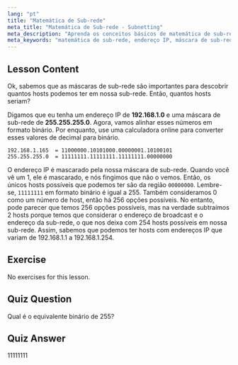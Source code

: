 ```yaml
---
lang: "pt"
title: "Matemática de Sub-rede"
meta_title: "Matemática de Sub-rede - Subnetting"
meta_description: "Aprenda os conceitos básicos de matemática de sub-rede e como calcular hosts disponíveis em uma rede. Entenda o endereçamento IP e as máscaras de sub-rede para iniciantes. Comece sua jornada Linux!"
meta_keywords: "matemática de sub-rede, endereço IP, máscara de sub-rede, hosts de rede, binário, rede Linux, tutorial para iniciantes, guia"
---
```


## Lesson Content

Ok, sabemos que as máscaras de sub-rede são importantes para descobrir quantos hosts podemos ter em nossa sub-rede. Então, quantos hosts seriam?

Digamos que eu tenha um endereço IP de **192.168.1.0** e uma máscara de sub-rede de **255.255.255.0**. Agora, vamos alinhar esses números em formato binário. Por enquanto, use uma calculadora online para converter esses valores de decimal para binário.

```
192.168.1.165  = 11000000.10101000.00000001.10100101
255.255.255.0  = 11111111.11111111.11111111.00000000
```

O endereço IP é mascarado pela nossa máscara de sub-rede. Quando você vê um 1, ele é mascarado, e nós fingimos que não o vemos. Então, os únicos hosts possíveis que podemos ter são da região `00000000`. Lembre-se, `11111111` em formato binário é igual a 255. Também consideramos 0 como um número de host, então há 256 opções possíveis. No entanto, pode parecer que temos 256 opções possíveis, mas na verdade subtraímos 2 hosts porque temos que considerar o endereço de broadcast e o endereço da sub-rede, o que nos deixa com 254 hosts possíveis em nossa sub-rede. Assim, sabemos que podemos ter hosts com endereços IP que variam de 192.168.1.1 a 192.168.1.254.

## Exercise

No exercises for this lesson.

## Quiz Question

Qual é o equivalente binário de 255?

## Quiz Answer

11111111
